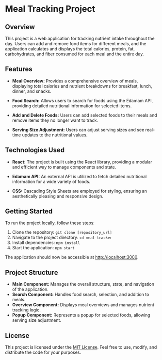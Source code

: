 # Meal Tracking Project

## Overview

This project is a web application for tracking nutrient intake throughout the day. Users can add and remove food items for different meals, and the application calculates and displays the total calories, protein, fat, carbohydrates, and fiber consumed for each meal and the entire day.

## Features

- **Meal Overview:** Provides a comprehensive overview of meals, displaying total calories and nutrient breakdowns for breakfast, lunch, dinner, and snacks.

- **Food Search:** Allows users to search for foods using the Edamam API, providing detailed nutritional information for selected items.

- **Add and Delete Foods:** Users can add selected foods to their meals and remove items they no longer want to track.

- **Serving Size Adjustment:** Users can adjust serving sizes and see real-time updates to the nutritional values.

## Technologies Used

- **React:** The project is built using the React library, providing a modular and efficient way to manage components and state.

- **Edamam API:** An external API is utilized to fetch detailed nutritional information for a wide variety of foods.

- **CSS:** Cascading Style Sheets are employed for styling, ensuring an aesthetically pleasing and responsive design.

## Getting Started

To run the project locally, follow these steps:

1. Clone the repository: `git clone [repository_url]`
2. Navigate to the project directory: `cd meal-tracker`
3. Install dependencies: `npm install`
4. Start the application: `npm start`

The application should now be accessible at [http://localhost:3000](http://localhost:3000).

## Project Structure

- **Main Component:** Manages the overall structure, state, and navigation of the application.
- **Search Component:** Handles food search, selection, and addition to meals.
- **Overview Component:** Displays meal overviews and manages nutrient tracking logic.
- **Popup Component:** Represents a popup for selected foods, allowing serving size adjustment.

## License

This project is licensed under the [MIT License](LICENSE). Feel free to use, modify, and distribute the code for your purposes.
